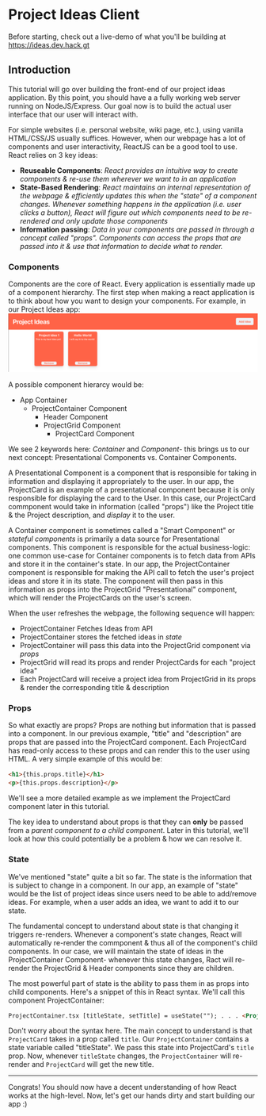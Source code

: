 # Project Ideas Client

Before starting, check out a live-demo of what you'll be building at https://ideas.dev.hack.gt

## Introduction

This tutorial will go over building the front-end of our project ideas application. By this point, you should have a a fully working web server running on NodeJS/Express. Our goal now is to build the actual user interface that our user will interact with.

For simple websites (i.e. personal website, wiki page, etc.), using vanilla HTML/CSS/JS usually suffices. However, when our webpage has a lot of components and user interactivity, ReactJS can be a good tool to use. React relies on 3 key ideas:

- **Reuseable Components**: _React provides an intuitive way to create components & re-use them wherever we want to in an application_
- **State-Based Rendering**: _React maintains an internal representation of the webpage & efficiently updates this when the "state" of a component changes. Whenever something happens in the application (i.e. user clicks a button), React will figure out which components need to be re-rendered and only update those components_
- **Information passing**: _Data in your components are passed in through a concept called "props". Components can access the props that are passed into it & use that information to decide what to render._

### Components

Components are the core of React. Every application is essentially made up of a component hierarchy. The first step when making a react application is to think about how you want to design your components. For example, in our Project Ideas app: ![Components](tutorial/components.png)

A possible component hierarcy would be:

- App Container
  - ProjectContainer Component
    - Header Component
    - ProjectGrid Component
      - ProjectCard Component

We see 2 keywords here: _Container_ and _Component_- this brings us to our next concept: Presentational Components vs. Container Components.

A Presentational Component is a component that is responsible for taking in information and displaying it appropriately to the user. In our app, the ProjectCard is an example of a presentational component because it is only responsible for displaying the card to the User. In this case, our ProjectCard commponent would take in information (called "props") like the Project title & the Project description, and _display_ it to the user.

A Container component is sometimes called a "Smart Component" or _stateful components_ is primarily a data source for Presentational components. This component is responsible for the actual business-logic: one common use-case for Container components is to fetch data from APIs and store it in the container's state. In our app, the ProjectContainer component is responsible for making the API call to fetch the user's project ideas and store it in its state. The component will then pass in this information as props into the ProjectGrid "Presentational" component, which will render the ProjectCards on the user's screen.

When the user refreshes the webpage, the following sequence will happen:

- ProjectContainer Fetches Ideas from API
- ProjectContainer stores the fetched ideas in _state_
- ProjectContainer will pass this data into the ProjectGrid component via _props_
- ProjectGrid will read its props and render ProjectCards for each "project idea"
- Each ProjectCard will receive a project idea from ProjectGrid in its props & render the corresponding title & description

### Props

So what exactly are props? Props are nothing but information that is passed into a component. In our previous example, "title" and "description" are props that are passed into the ProjectCard component. Each ProjectCard has read-only access to these props and can render this to the user using HTML. A very simple example of this would be:

```html
<h1>{this.props.title}</h1>
<p>{this.props.description}</p>
```

We'll see a more detailed example as we implement the ProjectCard component later in this tutorial.

The key idea to understand about props is that they can **only** be passed from a _parent component to a child component_. Later in this tutorial, we'll look at how this could potentially be a problem & how we can resolve it.

### State

We've mentioned "state" quite a bit so far. The state is the information that is subject to change in a component. In our app, an example of "state" would be the list of project ideas since users need to be able to add/remove ideas. For example, when a user adds an idea, we want to add it to our state.

The fundamental concept to understand about state is that changing it triggers re-renders. Whenever a component's state changes, React will automatically re-render the commponent & thus all of the component's child components. In our case, we will maintain the state of ideas in the ProjectContainer Component- whenever this state changes, Ract will re-render the ProjectGrid & Header components since they are children.

The most powerful part of state is the ability to pass them in as props into child components. Here's a snippet of this in React syntax. We'll call this component ProjectContainer:

```html
ProjectContainer.tsx [titleState, setTitle] = useState(""); . . . <ProjectCard title="{titleState}" />
```

Don't worry about the syntax here. The main concept to understand is that `ProjectCard` takes in a prop called `title`. Our `ProjectContainer` contains a state variable called "titleState". We pass this state into ProjectCard's `title` prop. Now, whenever `titleState` changes, the `ProjectContainer` will re-render and `ProjectCard` will get the new title.

---

Congrats! You should now have a decent understanding of how React works at the high-level. Now, let's get our hands dirty and start building our app :)
